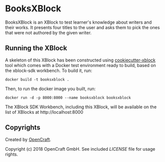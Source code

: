 # BooksXBlock

BooksXBlock is an XBlock to test learner's knowledge about writers and their works. It presents four titles to the user and asks them to pick the ones that were not authored by the given writer.

## Running the XBlock

A skeleton of this XBlock has been constructed using [cookiecutter-xblock](https://github.com/edx/cookiecutter-xblock) tool which comes with a Docker test environment ready to build, based on the xblock-sdk workbench. To build it, run:

```
docker build -t booksxblock .
```

Then, to run the docker image you built, run:

```
docker run -d -p 8000:8000 --name booksxblock booksxblock
```

The XBlock SDK Workbench, including this XBlock, will be available on the list of XBlocks at http://localhost:8000

## Copyrights
Created by [OpenCraft](http://opencraft.com).

Copyright (c) 2018 OpenCraft GmbH. See included _LICENSE_ file for usage rights.
